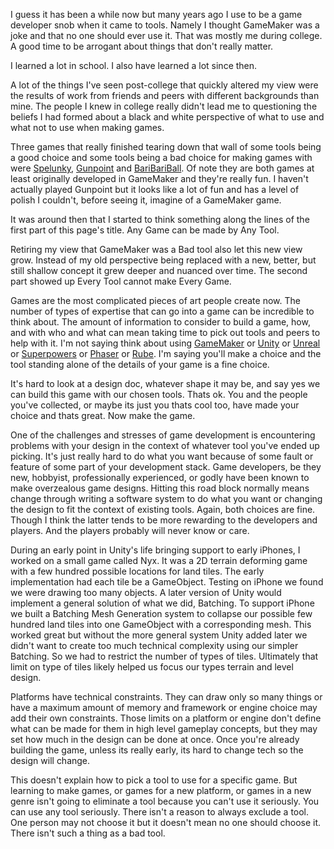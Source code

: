 I guess it has been a while now but many years ago I use to be a game developer snob when it came to tools. Namely I thought GameMaker was a joke and that no one should ever use it. That was mostly me during college. A good time to be arrogant about things that don't really matter.

I learned a lot in school. I also have learned a lot since then.

A lot of the things I've seen post-college that quickly altered my view were the results of work from friends and peers with different backgrounds than mine. The people I knew in college really didn't lead me to questioning the beliefs I had formed about a black and white perspective of what to use and what not to use when making games.

Three games that really finished tearing down that wall of some tools being a good choice and some tools being a bad choice for making games with were [Spelunky], [Gunpoint] and [BariBariBall]. Of note they are both games at least originally developed in GameMaker and they're really fun. I haven't actually played Gunpoint but it looks like a lot of fun and has a level of polish I couldn't, before seeing it, imagine of a GameMaker game.

It was around then that I started to think something along the lines of the first part of this page's title. Any Game can be made by Any Tool.

Retiring my view that GameMaker was a Bad tool also let this new view grow. Instead of my old perspective being replaced with a new, better, but still shallow concept it grew deeper and nuanced over time. The second part showed up Every Tool cannot make Every Game.

Games are the most complicated pieces of art people create now. The number of types of expertise that can go into a game can be incredible to think about. The amount of information to consider to build a game, how, and with who and what can mean taking time to pick out tools and peers to help with it. I'm not saying think about using [GameMaker] or [Unity] or [Unreal] or [Superpowers] or [Phaser] or [Rube]. I'm saying you'll make a choice and the tool standing alone of the details of your game is a fine choice.

It's hard to look at a design doc, whatever shape it may be, and say yes we can build this game with our chosen tools. Thats ok. You and the people you've collected, or maybe its just you thats cool too, have made your choice and thats great. Now make the game.

One of the challenges and stresses of game development is encountering problems with your design in the context of whatever tool you've ended up picking. It's just really hard to do what you want because of some fault or feature of some part of your development stack. Game developers, be they new, hobbyist, professionally experienced, or godly have been known to make overzealous game designs. Hitting this road block normally means change through writing a software system to do what you want or changing the design to fit the context of existing tools. Again, both choices are fine. Though I think the latter tends to be more rewarding to the developers and players. And the players probably will never know or care.

During an early point in Unity's life bringing support to early iPhones, I worked on a small game called Nyx. It was a 2D terrain deforming game with a few hundred possible locations for land tiles. The early implementation had each tile be a GameObject. Testing on iPhone we found we were drawing too many objects. A later version of Unity would implement a general solution of what we did, Batching. To support iPhone we built a Batching Mesh Generation system to collapse our possible few hundred land tiles into one GameObject with a corresponding mesh. This worked great but without the more general system Unity added later we didn't want to create too much technical complexity using our simpler Batching. So we had to restrict the number of types of tiles. Ultimately that limit on type of tiles likely helped us focus our types terrain and level design.

Platforms have technical constraints. They can draw only so many things or have a maximum amount of memory and framework or engine choice may add their own constraints. Those limits on a platform or engine don't define what can be made for them in high level gameplay concepts, but they may set how much in the design can be done at once. Once you're already building the game, unless its really early, its hard to change tech so the design will change.

This doesn't explain how to pick a tool to use for a specific game. But learning to make games, or games for a new platform, or games in a new genre isn't going to eliminate a tool because you can't use it seriously. You can use any tool seriously. There isn't a reason to always exclude a tool. One person may not choose it but it doesn't mean no one should choose it. There isn't such a thing as a bad tool.

[Spelunky]: http://store.steampowered.com/app/239350/
[Gunpoint]: http://store.steampowered.com/app/206190/
[BariBariBall]: http://barabariball.com/
[GameMaker]: http://www.yoyogames.com/gamemaker
[Unity]: https://unity3d.com/
[Unreal]: https://www.unrealengine.com/what-is-unreal-engine-4
[Superpowers]: http://superpowers-html5.com/
[Phaser]: http://phaser.io/
[Rube]: https://www.iforce2d.net/rube/
